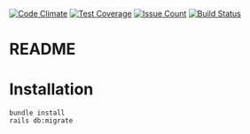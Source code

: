 [![Code Climate](https://codeclimate.com/github/MoodyCode/stwotwo/badges/gpa.svg)](https://codeclimate.com/github/MoodyCode/stwotwo)
[![Test Coverage](https://codeclimate.com/github/MoodyCode/stwotwo/badges/coverage.svg)](https://codeclimate.com/github/MoodyCode/stwotwo/coverage)
[![Issue Count](https://codeclimate.com/github/MoodyCode/stwotwo/badges/issue_count.svg)](https://codeclimate.com/github/MoodyCode/stwotwo)
[![Build Status](https://travis-ci.org/MoodyCode/stwotwo.svg?branch=master)](https://travis-ci.org/MoodyCode/stwotwo)

# README

# Installation
```
bundle install
rails db:migrate
```
